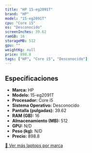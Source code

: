 ```yaml
---
title: "HP 15-eg2091T"
brand: "HP"
model: "15-eg2091T"
cpu: "Core i5"
os: "Desconocido"
screenInches: 39.62
ramGB: 16
storageMB: 512
gpu: ""
weightKg: null
price: 898.8
tags: ["HP", "Core i5", "Desconocido"]
---
```

## Especificaciones

- **Marca:** HP
- **Modelo:** 15-eg2091T
- **Procesador:** Core i5
- **Sistema Operativo:** Desconocido
- **Pantalla (pulgadas):** 39.62
- **RAM (GB):** 16
- **Almacenamiento (MB):** 512
- **GPU:** N/D
- **Peso (kg):** N/D
- **Precio:** 898.8

[:rocket: Ver más laptops por marca](/brand/hp)
